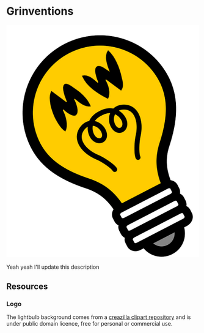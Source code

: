 # Grinventions

![logo](https://github.com/grinventions/about/blob/main/graphics/logo/logo.png?raw=true)

Yeah yeah I'll update this description

## Resources

### Logo

The lightbulb background comes from a [creazilla clipart repository](https://creazilla.com/nodes/34692-light-bulb-clipart) and is under public domain licence, free for personal or commercial use.
